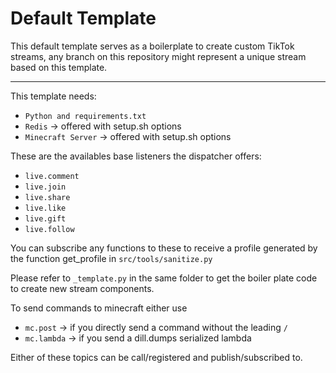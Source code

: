 # Default Template

This default template serves as a boilerplate to create custom TikTok streams, any branch on this repository might represent a unique stream based on this template.

------------

This template needs:

- `Python and requirements.txt`
- `Redis` -> offered with setup.sh options
- `Minecraft Server` -> offered with setup.sh options

These are the availables base listeners the dispatcher offers:
- `live.comment`
- `live.join`
- `live.share`
- `live.like`
- `live.gift`
- `live.follow`

You can subscribe any functions to these to receive a profile generated by the function get_profile in `src/tools/sanitize.py`

Please refer to `_template.py` in the same folder to get the boiler plate code to create new stream components.

To send commands to minecraft either use
- `mc.post` -> if you directly send a command without the leading `/`
- `mc.lambda` -> if you send a dill.dumps serialized lambda

Either of these topics can be call/registered and publish/subscribed to.